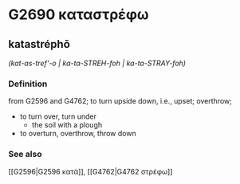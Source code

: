 # G2690 καταστρέφω

## katastréphō

_(kat-as-tref'-o | ka-ta-STREH-foh | ka-ta-STRAY-foh)_

### Definition

from G2596 and G4762; to turn upside down, i.e., upset; overthrow; 

- to turn over, turn under
  - the soil with a plough
- to overturn, overthrow, throw down

### See also

[[G2596|G2596 κατά]], [[G4762|G4762 στρέφω]]
